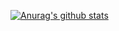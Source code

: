 [![Anurag's github stats](https://github-readme-stats.vercel.app/api?username=xlhandsome&theme=radical)](https://github.com/anuraghazra/github-readme-stats)